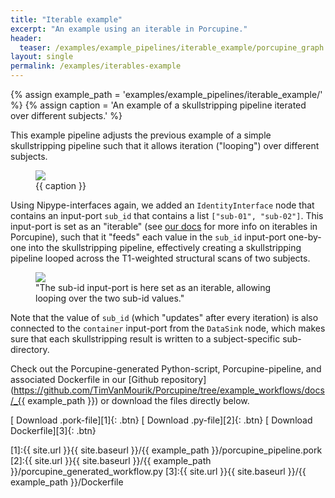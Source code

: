 ```yaml
---
title: "Iterable example"
excerpt: "An example using an iterable in Porcupine."
header:
  teaser: /examples/example_pipelines/iterable_example/porcupine_graph.png
layout: single
permalink: /examples/iterables-example
---
```


{% assign example_path = 'examples/example_pipelines/iterable_example/' %}
{% assign caption = 'An example of a skullstripping pipeline iterated over different subjects.' %}

This example pipeline adjusts the previous example of a simple skullstripping
pipeline such that it allows iteration ("looping") over different subjects.

<figure>
	<a href="{{ site.url }}{{ site.baseurl }}/{{ example_path }}/porcupine_graph.png"><img
    src="{{ site.url }}{{ site.baseurl }}/{{ example_path }}/porcupine_graph.png"></a>
	<figcaption>{{ caption }}</figcaption>
</figure>

Using Nipype-interfaces again, we added an `IdentityInterface` node that contains
an input-port `sub_id` that contains a list `["sub-01", "sub-02"]`. This input-port
is set as an "iterable" (see [our docs](/Porcupine/documentation/nipype/iterables-and-mapnodes)
for more info on iterables in Porcupine), such that it "feeds" each value in the
`sub_id` input-port one-by-one into the skullstripping pipeline, effectively
creating a skullstripping pipeline looped across the T1-weighted structural scans
of two subjects.

<figure>
	<a href="{{ site.url }}{{ site.baseurl }}/{{ example_path }}/iterable_port.png"><img
    src="{{ site.url }}{{ site.baseurl }}/{{ example_path }}/iterable_port.png"></a>
	<figcaption>"The sub-id input-port is here set as an iterable, allowing looping over the two sub-id values." </figcaption>
</figure>

Note that the value of `sub_id` (which "updates" after every iteration) is also
connected to the `container` input-port from the `DataSink` node, which makes
sure that each skullstripping result is written to a subject-specific sub-directory.

Check out the Porcupine-generated Python-script, Porcupine-pipeline, and
associated Dockerfile in our [Github repository](https://github.com/TimVanMourik/Porcupine/tree/example_workflows/docs/_{{ example_path }}) or download the files directly below.

[<i class="fa fa-download"></i> Download .pork-file][1]{: .btn}
[<i class="fa fa-download"></i> Download .py-file][2]{: .btn}
[<i class="fa fa-download"></i> Download Dockerfile][3]{: .btn}

[1]:{{ site.url }}{{ site.baseurl }}/{{ example_path }}/porcupine_pipeline.pork
[2]:{{ site.url }}{{ site.baseurl }}/{{ example_path }}/porcupine_generated_workflow.py
[3]:{{ site.url }}{{ site.baseurl }}/{{ example_path }}/Dockerfile
